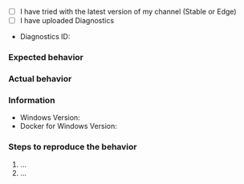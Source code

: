 <!--
Please, check https://docs.docker.com/docker-for-windows/troubleshoot/.
Issues without logs and details cannot be debugged, and will be closed.

Issues unrelated to Docker for Windows will be closed.  In particular, see
  - https://github.com/docker/compose/issues for docker-compose
  - https://github.com/docker/machine/issues for docker-machine
  - https://github.com/moby/moby/issues for Docker daemon
  - https://github.com/docker/docker.github.io/issues for the documentation
-->


<!-- Replace `- [ ]` with `- [x]`, or click after having submitted the issue. -->
  - [ ] I have tried with the latest version of my channel (Stable or Edge)
  - [ ] I have uploaded Diagnostics
  - Diagnostics ID:

### Expected behavior

### Actual behavior

### Information
<!--
Please, help us understand the problem.  For instance:
  - Is it reproducible?
  - Is the problem new?
  - Did the problem appear with an update?
  - A reproducible case if this is a bug, Dockerfiles FTW.
-->
  - Windows Version:
  - Docker for Windows Version:

### Steps to reproduce the behavior
<!--
A reproducible case, Dockerfiles FTW.
-->

  1. ...
  2. ...
